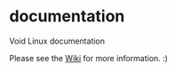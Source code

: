 documentation
=============

Void Linux documentation

Please see the [Wiki](https://wiki.voidlinux.org "Void GNU/Linux Wiki") for more information. :)
